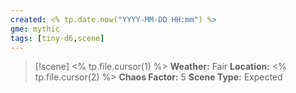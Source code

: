 ```yaml
---
created: <% tp.date.now("YYYY-MM-DD HH:mm") %>
gme: mythic
tags: [tiny-d6,scene]
---
```

> [!scene] <% tp.file.cursor(1) %>
> **Weather:** Fair
> **Location:** <% tp.file.cursor(2) %>
> **Chaos Factor:** 5
> **Scene Type:** Expected 